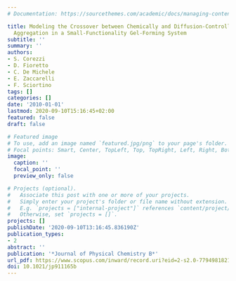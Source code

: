 ```yaml
---
# Documentation: https://sourcethemes.com/academic/docs/managing-content/

title: Modeling the Crossover between Chemically and Diffusion-Controlled Irreversible
  Aggregation in a Small-Functionality Gel-Forming System
subtitle: ''
summary: ''
authors:
- S. Corezzi
- D. Fioretto
- C. De Michele
- E. Zaccarelli
- F. Sciortino
tags: []
categories: []
date: '2010-01-01'
lastmod: 2020-09-10T15:16:45+02:00
featured: false
draft: false

# Featured image
# To use, add an image named `featured.jpg/png` to your page's folder.
# Focal points: Smart, Center, TopLeft, Top, TopRight, Left, Right, BottomLeft, Bottom, BottomRight.
image:
  caption: ''
  focal_point: ''
  preview_only: false

# Projects (optional).
#   Associate this post with one or more of your projects.
#   Simply enter your project's folder or file name without extension.
#   E.g. `projects = ["internal-project"]` references `content/project/deep-learning/index.md`.
#   Otherwise, set `projects = []`.
projects: []
publishDate: '2020-09-10T13:16:45.836190Z'
publication_types:
- 2
abstract: ''
publication: '*Journal of Physical Chemistry B*'
url_pdf: https://www.scopus.com/inward/record.uri?eid=2-s2.0-77949818218&doi=10.1021%2fjp911165b&partnerID=40&md5=fb07f9114fada44f3ca01cdefd03f84d
doi: 10.1021/jp911165b
---
```

